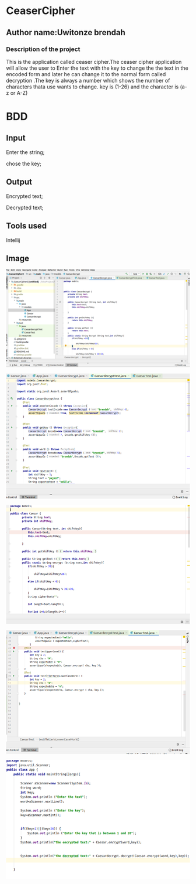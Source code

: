 # CeaserCipher
## Author name:Uwitonze brendah

### Description of the project
This is the application called ceaser cipher.The ceaser cipher application will allow the user to Enter the text with the key to change the the text in the encoded form and later he can change it to the normal form called decryption .The key is always a number which shows the number of characters thata use wants to change.
key is (1-26) and the character is (a-z or A-Z) 


# BDD
## Input
Enter the string;

chose the key;

## Output
Encrypted text;

Decrypted text;

## Tools used
Intellij
## Image
![Decrypt](image/caesadecryption.png)

![decryptTest](image/decrytest.png)


![Ecrypt](image/encrypt.png)

![EncrptTest](image/ceasencryTest.png)

![App](image/App.png)


